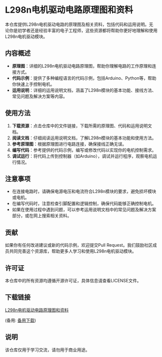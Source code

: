 # L298n电机驱动电路原理图和资料

本仓库提供L298n电机驱动电路的原理图及相关资料，包括代码和运用说明。无论你是初学者还是经验丰富的电子工程师，这些资源都将帮助你更好地理解和使用L298n电机驱动模块。

## 内容概述

- **原理图**：详细的L298n电机驱动电路原理图，帮助你理解电路的工作原理和连接方式。
- **代码示例**：提供了多种编程语言的代码示例，包括Arduino、Python等，帮助你快速上手控制电机。
- **运用说明**：详细的运用说明文档，涵盖了L298n模块的基本功能、接线方法、常见问题及解决方案等内容。

## 使用方法

1. **下载资源**：点击仓库中的文件链接，下载所需的原理图、代码和运用说明文档。
2. **阅读文档**：仔细阅读运用说明文档，了解L298n模块的基本功能和使用方法。
3. **参考原理图**：根据原理图进行电路连接，确保接线正确无误。
4. **编写代码**：参考提供的代码示例，编写或修改代码以实现你的电机控制需求。
5. **调试运行**：将代码上传到控制器（如Arduino），调试并运行程序，观察电机运行情况。

## 注意事项

- 在连接电路时，请确保电源电压和电流符合L298n模块的要求，避免损坏模块或电机。
- 在编写代码时，注意检查引脚配置和逻辑控制，确保代码能够正确控制电机。
- 如果在使用过程中遇到问题，可以参考运用说明文档中的常见问题及解决方案部分，或在网上搜索相关资料。

## 贡献

如果你有任何改进建议或新的代码示例，欢迎提交Pull Request。我们鼓励社区成员共同完善这个资源库，帮助更多人学习和使用L298n电机驱动模块。

## 许可证

本仓库中的所有资源均遵循开源许可证，具体信息请查看LICENSE文件。

## 下载链接
[L298n电机驱动电路原理图和资料](https://pan.quark.cn/s/ca7443686bcf) 

(备用: [备用下载](https://pan.baidu.com/s/1G-AXvS3QfjCl3L1rAvr8wQ?pwd=1234))

## 说明

该仓库仅用于学习交流，请勿用于商业用途。
